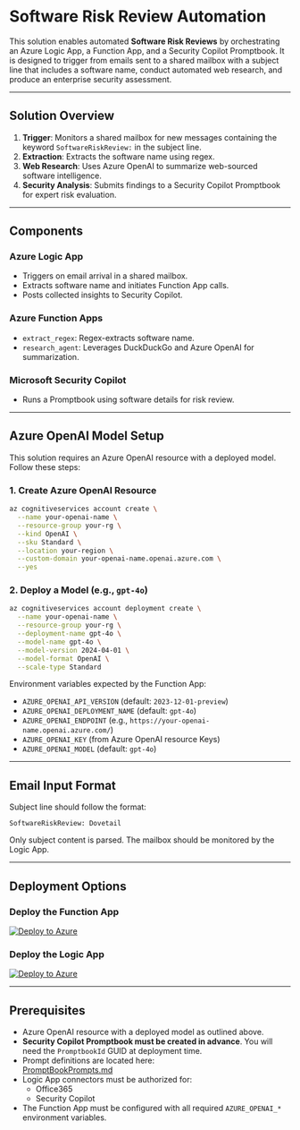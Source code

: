# Software Risk Review Automation

This solution enables automated **Software Risk Reviews** by orchestrating an Azure Logic App, a Function App, and a Security Copilot Promptbook. It is designed to trigger from emails sent to a shared mailbox with a subject line that includes a software name, conduct automated web research, and produce an enterprise security assessment.

---

## Solution Overview

1. **Trigger**: Monitors a shared mailbox for new messages containing the keyword `SoftwareRiskReview:` in the subject line.  
2. **Extraction**: Extracts the software name using regex.  
3. **Web Research**: Uses Azure OpenAI to summarize web-sourced software intelligence.  
4. **Security Analysis**: Submits findings to a Security Copilot Promptbook for expert risk evaluation.

---

## Components

### Azure Logic App
- Triggers on email arrival in a shared mailbox.
- Extracts software name and initiates Function App calls.
- Posts collected insights to Security Copilot.

### Azure Function Apps
- `extract_regex`: Regex-extracts software name.
- `research_agent`: Leverages DuckDuckGo and Azure OpenAI for summarization.

### Microsoft Security Copilot
- Runs a Promptbook using software details for risk review.

---

## Azure OpenAI Model Setup

This solution requires an Azure OpenAI resource with a deployed model. Follow these steps:

### 1. Create Azure OpenAI Resource
```bash
az cognitiveservices account create \
  --name your-openai-name \
  --resource-group your-rg \
  --kind OpenAI \
  --sku Standard \
  --location your-region \
  --custom-domain your-openai-name.openai.azure.com \
  --yes
```

### 2. Deploy a Model (e.g., `gpt-4o`)
```bash
az cognitiveservices account deployment create \
  --name your-openai-name \
  --resource-group your-rg \
  --deployment-name gpt-4o \
  --model-name gpt-4o \
  --model-version 2024-04-01 \
  --model-format OpenAI \
  --scale-type Standard
```

Environment variables expected by the Function App:
- `AZURE_OPENAI_API_VERSION` (default: `2023-12-01-preview`)
- `AZURE_OPENAI_DEPLOYMENT_NAME` (default: `gpt-4o`)
- `AZURE_OPENAI_ENDPOINT` (e.g., `https://your-openai-name.openai.azure.com/`)
- `AZURE_OPENAI_KEY` (from Azure OpenAI resource Keys)
- `AZURE_OPENAI_MODEL` (default: `gpt-4o`)

---

## Email Input Format

Subject line should follow the format:

```
SoftwareRiskReview: Dovetail
```

Only subject content is parsed. The mailbox should be monitored by the Logic App.

---

## Deployment Options

### Deploy the Function App

[![Deploy to Azure](https://aka.ms/deploytoazurebutton)](https://portal.azure.com/#create/Microsoft.Template/uri/https%3A%2F%2Fraw.githubusercontent.com%2Fcd1zz%2Fsecuritycopilot%2Frefs%2Fheads%2Fmain%2FLogicApps%2FSoftwareRiskReview%2Ffunctionapp_azuredeploy.json)

### Deploy the Logic App

[![Deploy to Azure](https://aka.ms/deploytoazurebutton)](https://portal.azure.com/#create/Microsoft.Template/uri/https%3A%2F%2Fraw.githubusercontent.com%2Fcd1zz%2Fsecuritycopilot%2Frefs%2Fheads%2Fmain%2FLogicApps%2FSoftwareRiskReview%2Ffunctionapp_azuredeploy.json)

---

## Prerequisites

- Azure OpenAI resource with a deployed model as outlined above.
- **Security Copilot Promptbook must be created in advance**. You will need the `PromptbookId` GUID at deployment time.
- Prompt definitions are located here:  
  [PromptBookPrompts.md](https://github.com/cd1zz/securitycopilot/blob/main/LogicApps/SoftwareRiskReview/PromptBookPrompts.md)
- Logic App connectors must be authorized for:
  - Office365
  - Security Copilot
- The Function App must be configured with all required `AZURE_OPENAI_*` environment variables.

